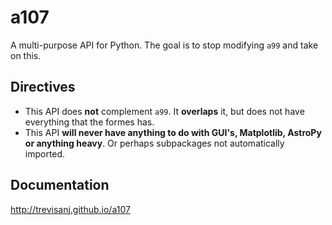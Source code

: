 # a107

A multi-purpose API for Python.
The goal is to stop modifying ```a99``` and take on this.

## Directives

- This API does **not** complement ```a99```. It **overlaps** it, but does not have everything that the formes has.
- This API **will never have anything to do with GUI's, Matplotlib, AstroPy or anything heavy**.
  Or perhaps subpackages not automatically imported.
 
## Documentation

http://trevisanj.github.io/a107

